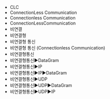 ﻿- CLC
- ConnectionLess Communication
- Connectionless Communication
- ConnectionLessCommunication
- 비연결
- 비연결형
- 비연결형 통신
- 비연결형 통신 (Connectionless Communication)
- 비연결형통신
- 비연결형통신▶️DataGram
- 비연결형통신▶️IP
- 비연결형통신▶️IP▶️DataGram
- 비연결형통신▶️UDP
- 비연결형통신▶️UDP▶️DataGram
- 비연결형통신▶️UDP▶️IP

